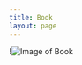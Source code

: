 ```yaml
---
title: Book
layout: page
---
```


!![Image of Book](https://github.com/ellenbroad/ellenbroadcom/blob/master/assets/images/book.png)
